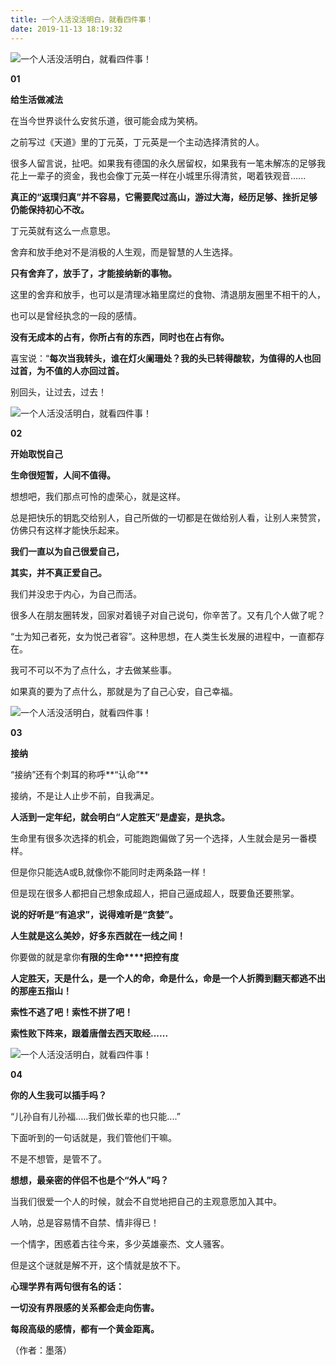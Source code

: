 ```yaml
---
title: 一个人活没活明白，就看四件事！
date: 2019-11-13 18:19:32
---
```

![一个人活没活明白，就看四件事！](http://p9.pstatp.com/large/pgc-image/1540368516040db3cf06120)
 


 **01**

 **给生活做减法**

 在当今世界谈什么安贫乐道，很可能会成为笑柄。

 之前写过《天道》里的丁元英，丁元英是一个主动选择清贫的人。

 很多人留言说，扯吧。如果我有德国的永久居留权，如果我有一笔未解冻的足够我花上一辈子的资金，我也会像丁元英一样在小城里乐得清贫，喝着铁观音......

 **真正的“返璞归真”并不容易，它需要爬过高山，游过大海，经历足够、挫折足够仍能保持初心不改。**

 丁元英就有这么一点意思。

 舍弃和放手绝对不是消极的人生观，而是智慧的人生选择。

 **只有舍弃了，放手了，才能接纳新的事物。**

 这里的舍弃和放手，也可以是清理冰箱里腐烂的食物、清退朋友圈里不相干的人，

 也可以是曾经执念的一段的感情。

 **没有无成本的占有，你所占有的东西，同时也在占有你。**

 喜宝说：“**每次当我转头，谁在灯火阑珊处？我的头已转得酸软，为值得的人也回过首，为不值的人亦回过首。**

 别回头，让过去，过去！

![一个人活没活明白，就看四件事！](http://p1.pstatp.com/large/pgc-image/15403685160826dd91722a9)
 


 **02**

 **开始取悦自己**

 **生命很短暂，人间不值得。**

 想想吧，我们那点可怜的虚荣心，就是这样。

 总是把快乐的钥匙交给别人，自己所做的一切都是在做给别人看，让别人来赞赏，仿佛只有这样才能快乐起来。

 **我们一直以为自己很爱自己，**

 **其实，并不真正爱自己。**

 我们并没忠于内心，为自己而活。

 很多人在朋友圈转发，回家对着镜子对自己说句，你辛苦了。又有几个人做了呢？

 “士为知己者死，女为悦己者容”。这种思想，在人类生长发展的进程中，一直都存在。

 我可不可以不为了点什么，才去做某些事。

 如果真的要为了点什么，那就是为了自己心安，自己幸福。

![一个人活没活明白，就看四件事！](http://p3.pstatp.com/large/pgc-image/154036851604416a8c007c7)
 


 **03**

 **接纳**

 “接纳”还有个刺耳的称呼**“认命”**

 接纳，不是让人止步不前，自我满足。

 **人活到一定年纪，就会明白“人定胜天”是虚妄，是执念。**

 生命里有很多次选择的机会，可能跑跑偏做了另一个选择，人生就会是另一番模样。

 但是你只能选A或B,就像你不能同时走两条路一样！

 但是现在很多人都把自己想象成超人，把自己逼成超人，既要鱼还要熊掌。

 **说的好听是“有追求”，说得难听是“贪婪”。**

 **人生就是这么美妙，好多东西就在一线之间！**

 你要做的就是拿你**有限的生命****把控有度**

 **人定胜天，天是什么，是一个人的命，命是什么，命是一个人折腾到翻天都逃不出的那座五指山！**

 **索性不逃了吧！索性不拼了吧！**

 **索性败下阵来，跟着唐僧去西天取经......**

![一个人活没活明白，就看四件事！](http://p9.pstatp.com/large/pgc-image/1540368516060f6983fd0c1)
 


 **04**

 **你的人生我可以插手吗？**

 “儿孙自有儿孙福.....我们做长辈的也只能....”

 下面听到的一句话就是，我们管他们干嘛。

 不是不想管，是管不了。

 **想想，最亲密的伴侣不也是个“外人”吗？**

 当我们很爱一个人的时候，就会不自觉地把自己的主观意愿加入其中。

 人呐，总是容易情不自禁、情非得已！

 一个情字，困惑着古往今来，多少英雄豪杰、文人骚客。

 但是这个谜就是解不开，这个情就是放不下。

 **心理学界有两句很有名的话：**

 **一切没有界限感的关系都会走向伤害。**

 **每段高级的感情，都有一个黄金距离。**

 （作者：墨落）
